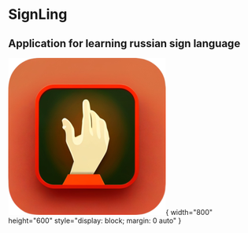 # SignLing
## Application for learning russian sign language
![title](images/icon/icon%20(320x320).png){ width="800" height="600" style="display: block; margin: 0 auto" }